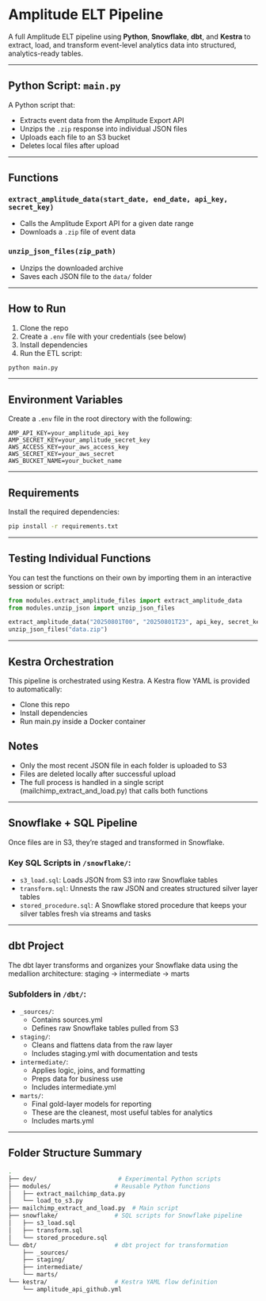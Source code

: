 # Amplitude ELT Pipeline

A full Amplitude ELT pipeline using **Python**, **Snowflake**, **dbt**, and **Kestra** to extract, load, and transform event-level analytics data into structured, analytics-ready tables.

---

## Python Script: `main.py`
A Python script that:
- Extracts event data from the Amplitude Export API
- Unzips the `.zip` response into individual JSON files
- Uploads each file to an S3 bucket
- Deletes local files after upload

---

## Functions

 ### `extract_amplitude_data(start_date, end_date, api_key, secret_key)`
- Calls the Amplitude Export API for a given date range
- Downloads a `.zip` file of event data

### `unzip_json_files(zip_path)`
- Unzips the downloaded archive
- Saves each JSON file to the `data/` folder

---

## How to Run

1. Clone the repo  
2. Create a `.env` file with your credentials (see below)  
3. Install dependencies  
4. Run the ETL script:

```bash
python main.py
```

---

## Environment Variables

Create a `.env` file in the root directory with the following:

```dotenv
AMP_API_KEY=your_amplitude_api_key
AMP_SECRET_KEY=your_amplitude_secret_key
AWS_ACCESS_KEY=your_aws_access_key
AWS_SECRET_KEY=your_aws_secret
AWS_BUCKET_NAME=your_bucket_name
```

---

## Requirements

Install the required dependencies:

```bash
pip install -r requirements.txt
```

---

## Testing Individual Functions

You can test the functions on their own by importing them in an interactive session or script:

```python
from modules.extract_amplitude_files import extract_amplitude_data
from modules.unzip_json import unzip_json_files

extract_amplitude_data("20250801T00", "20250801T23", api_key, secret_key)
unzip_json_files("data.zip")
```

---

## Kestra Orchestration
This pipeline is orchestrated using Kestra. A Kestra flow YAML is provided to automatically:
- Clone this repo
- Install dependencies
- Run main.py inside a Docker container




## Notes

- Only the most recent JSON file in each folder is uploaded to S3
- Files are deleted locally after successful upload
- The full process is handled in a single script (mailchimp_extract_and_load.py) that calls both functions

---

## Snowflake + SQL Pipeline
Once files are in S3, they’re staged and transformed in Snowflake.

### Key SQL Scripts in `/snowflake/`:
- `s3_load.sql`: Loads JSON from S3 into raw Snowflake tables
- `transform.sql`: Unnests the raw JSON and creates structured silver layer tables
- `stored_procedure.sql`: A Snowflake stored procedure that keeps your silver tables fresh via streams and tasks

---

## dbt Project
The dbt layer transforms and organizes your Snowflake data using the medallion architecture: staging → intermediate → marts

### Subfolders in `/dbt/`:
- `_sources/`:
  - Contains sources.yml
  - Defines raw Snowflake tables pulled from S3
- `staging/`:
  - Cleans and flattens data from the raw layer
  - Includes staging.yml with documentation and tests
- `intermediate/`:
  - Applies logic, joins, and formatting
  - Preps data for business use
  - Includes intermediate.yml
- `marts/`:
  - Final gold-layer models for reporting
  - These are the cleanest, most useful tables for analytics
  - Includes marts.yml

---

## Folder Structure Summary
```bash
.
├── dev/                       # Experimental Python scripts
├── modules/                  # Reusable Python functions
│   ├── extract_mailchimp_data.py
│   └── load_to_s3.py
├── mailchimp_extract_and_load.py  # Main script
├── snowflake/                # SQL scripts for Snowflake pipeline
│   ├── s3_load.sql
│   ├── transform.sql
│   └── stored_procedure.sql
└── dbt/                      # dbt project for transformation
    ├── _sources/
    ├── staging/
    ├── intermediate/
    └── marts/
└── kestra/                   # Kestra YAML flow definition
    └── amplitude_api_github.yml
```
